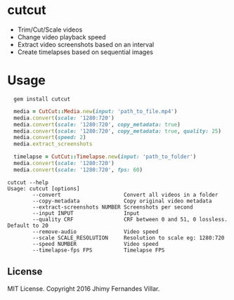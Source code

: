 # cutcut

* Trim/Cut/Scale videos
* Change video playback speed
* Extract video screenshots based on an interval
* Create timelapses based on sequential images

# Usage

```
  gem install cutcut
```

```ruby
  media = CutCut::Media.new(input: 'path_to_file.mp4')
  media.convert(scale: '1280:720')
  media.convert(scale: '1280:720', copy_metadata: true)
  media.convert(scale: '1280:720', copy_metadata: true, quality: 25)
  media.convert(speed: 2)
  media.extract_screenshots

  timelapse = CutCut::Timelapse.new(input: 'path_to_folder')
  media.convert(scale: '1280:720')
  media.convert(scale: '1280:720', fps: 60)
```

```
cutcut --help
Usage: cutcut [options]
        --convert                    Convert all videos in a folder
        --copy-metadata              Copy original video metadata
        --extract-screenshots NUMBER Screenshots per second
        --input INPUT                Input
        --quality CRF                CRF between 0 and 51, 0 lossless. Default to 20
        --remove-audio               Video speed
        --scale SCALE_RESOLUTION     Resolution to scale eg: 1280:720
        --speed NUMBER               Video speed
        --timelapse-fps FPS          Timelapse FPS
```

## License

MIT License. Copyright 2016 Jhimy Fernandes Villar.
